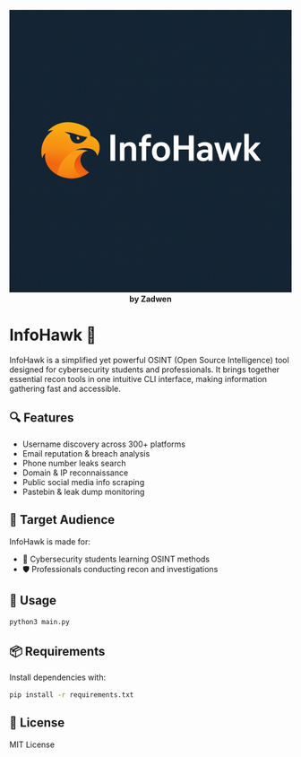 <p align="center">
  <img src="project.png" alt="InfoHawk by Zadwen" width="600"/>
  <br/>
  <strong>by Zadwen</strong>
</p>


# InfoHawk 🦅

InfoHawk is a simplified yet powerful OSINT (Open Source Intelligence) tool designed for cybersecurity students and professionals. It brings together essential recon tools in one intuitive CLI interface, making information gathering fast and accessible.

## 🔍 Features

- Username discovery across 300+ platforms
- Email reputation & breach analysis
- Phone number leaks search
- Domain & IP reconnaissance
- Public social media info scraping
- Pastebin & leak dump monitoring

## 📌 Target Audience

InfoHawk is made for:
- 🧠 Cybersecurity students learning OSINT methods
- 🛡️ Professionals conducting recon and investigations

## 🚀 Usage

```bash
python3 main.py
```

## 📦 Requirements

Install dependencies with:

```bash
pip install -r requirements.txt
```

## 📄 License

MIT License
